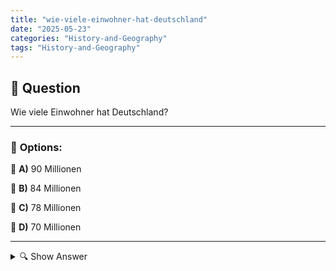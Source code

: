 ```yaml
---
title: "wie-viele-einwohner-hat-deutschland"
date: "2025-05-23"
categories: "History-and-Geography"
tags: "History-and-Geography"
---
```


## 📌 **Question**

Wie viele Einwohner hat Deutschland?



---

### 📝 **Options:**

🔘 **A)** 90 Millionen

🔘 **B)** 84 Millionen

🔘 **C)** 78 Millionen

🔘 **D)** 70 Millionen

---

<details>
  <summary>🔍 Show Answer</summary>

  <p>
💡  <b>Correct Answer:</b>  b
  </p>
  <p>
    📖<b>Explanation:</b>
    Deutschland ist eines der bevölkerungsreichsten Länder Europas und beeinflusst die Wirtschaft, Politik und Kultur der Region maßgeblich. Um die aktuelle Einwohnerzahl Deutschlands zu ermitteln, betrachten Experten regelmäßige Volkszählungen und statistische Erhebungen. Diese Daten sind entscheidend für die Planung von Infrastruktur, sozialen Diensten und Politik. Die Optionen in der Frage bieten verschiedene mögliche Einwohnerzahlen. Die richtige Zahl kann durch offizielle Quellen wie das Statistische Bundesamt bestätigt werden. Historisch gesehen ist Deutschland für seine robuste Wirtschaft und zentrale Rolle in der EU bekannt, was die Bedeutung seiner Bevölkerungsdaten unterstreicht.
  </p>
</details>
